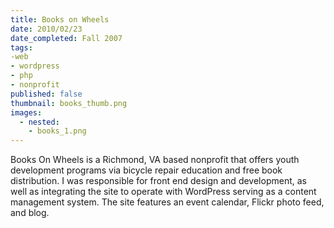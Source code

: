 ```yaml
---
title: Books on Wheels
date: 2010/02/23
date_completed: Fall 2007
tags:
-web
- wordpress
- php
- nonprofit
published: false
thumbnail: books_thumb.png
images:
  - nested:
    - books_1.png
---
```


Books On Wheels is a Richmond, VA based nonprofit that offers youth development programs via bicycle repair education and free book distribution. I was responsible for front end design and development, as well as integrating the site to operate with WordPress serving as a content management system. The site features an event calendar, Flickr photo feed, and blog.
